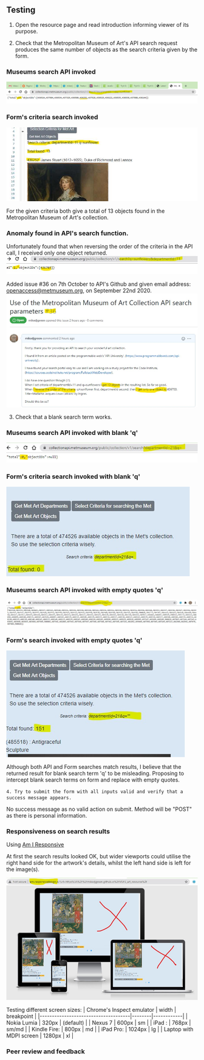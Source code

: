 ## Testing

1. Open the resource page and read introduction informing viewer of its purpose. 




2. Check that the Metropolitan Museum of Art's API search request produces the same number of objects as the search criteria given by the form.

### Museums search API invoked
![Museums API search](../images/project_screenshots/Testing_searchAPI.jpg)

### Form's criteria search invoked
![Forms search](../images/project_screenshots/Testing_searchFORM.jpg)

For the given criteria both give a total of 13 objects found in the Metropolitan Museum of Art's collection.

### Anomaly found in API's search function.
Unfortunately found that when reversing the order of the criteria in the API call, I received only one object returned.
![Museum API reversed order search](../images/project_screenshots/Testing_searchAPIanomaly.jpg)

Added issue #36 on 7th October to API's Github and given email address: openaccess@metmuseum.org, on September 22nd 2020.
![Issue 36](../images/project_screenshots/API_Issue_36.jpg)

3. Check that a blank search term works.

### Museums search API invoked with blank 'q'

![Museums API blank search](../images/project_screenshots/Test_SearchAPI_dept21_q_blank.jpg)

### Form's criteria search invoked with blank 'q'

![Forms Search with blank q](../images/project_screenshots/Test_SearchFORM_dept21_q_blank.jpg)

### Museums search API invoked with empty quotes 'q'

![Museums API q quotes search](../images/project_screenshots/Test_SearchAPI_dept21_q_emptyquotes.jpg)

### Form's search invoked with empty quotes 'q'

![Forms Search empty quotes q](../images/project_screenshots/Test_SearchFORM_q_emptyquotes.jpg)

Although both API and Form searches match results, I believe that the returned result for blank search term 'q' to be misleading. 
Proposing to intercept blank search terms on form and replace with empty quotes.


    4. Try to submit the form with all inputs valid and verify that a success message appears.

No success message as no valid action on submit. Method will be "POST" as there is personal information.

### Responsiveness on search results

Using [Am I Responsive](http://ami.responsivedesign.is/)

At first the search results looked OK, but wider viewports could utilise the right hand side for the artwork's details, whilst the left hand side is left for the image(s).

![Found objects responsive](../images/project_screenshots/Testing_responsive_2020-10-07.jpg)

Testing different screen sizes:
| Chrome's Inspect emulator           | width  | breakpoint |
|-------------------------------------|--------|------------|
| Nokia Lumia                         | 320px  | (default)  |
| Nexus 7                             | 600px  | sm         |
| iPad :                              | 768px  | sm/md      |
| Kindle Fire:                        | 800px  | md         |
| iPad Pro:                           | 1024px | lg         |
| Laptop with MDPI screen             | 1280px | xl         |


### Peer review and feedback

